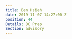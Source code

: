 ```yaml
---
title: Ben Hsieh
date: 2019-11-07 14:27:00 Z
position: 44
Details: DC Prep
Section: advisory
---
```


